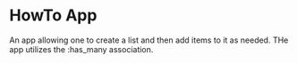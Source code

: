 HowTo App
=====

An app allowing one to create a list and then add items to it as needed.
THe app utilizes the :has_many association.
